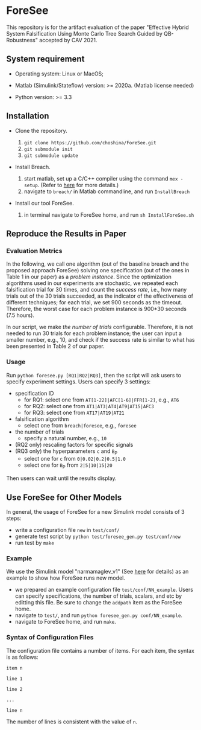 # ForeSee

This repository is for the artifact evaluation of the paper "Effective Hybrid System Falsification Using Monte Carlo Tree Search Guided by QB-Robustness" accepted by CAV 2021.

## System requirement

- Operating system: Linux or MacOS;

- Matlab (Simulink/Stateflow) version: >= 2020a. (Matlab license needed)

- Python version: >= 3.3

## Installation

- Clone the repository.
  1. `git clone https://github.com/choshina/ForeSee.git`
  2. `git submodule init`
  3. `git submodule update`

- Install Breach.
  1. start matlab, set up a C/C++ compiler using the command `mex -setup`. (Refer to [here](https://www.mathworks.com/help/matlab/matlabexternal/changing-default-compiler.html) for more details.)
  2. navigate to `breach/` in Matlab commandline, and run `InstallBreach`

- Install our tool ForeSee.
  1. in terminal navigate to ForeSee home, and run `sh InstallForeSee.sh`

## Reproduce the Results in Paper
### Evaluation Metrics
In the following, we call one algorithm (out of the baseline breach and the proposed approach ForeSee) solving one specification (out of the ones in Table 1 in our paper) as a *problem instance*. Since the optimization algorithms used in our experiments are stochastic, we repeated each falsification trial for 30 times, and count the *success rate*, i.e., how many trials out of the 30 trials succeeded, as the indicator of the effectiveness of different techniques; for each trial, we set 900 seconds as the timeout. Therefore, the worst case for each problem instance is 900*30 seconds (7.5 hours). 

In our script, we make *the number of trials* configurable. Therefore, it is not needed to run 30 trials for each problem instance; the user can input a smaller number, e.g., 10, and check if the success rate is similar to what has been presented in Table 2 of our paper.

### Usage
Run `python foresee.py [RQ1|RQ2|RQ3]`, then the script will ask users to specify experiment settings.
Users can specify 3 settings:
- specification ID
  - for RQ1: select one from `AT[1-22]|AFC[1-6]|FFR[1-2]`, e.g., `AT6`
  - for RQ2: select one from `AT1|AT3|AT4|AT9|AT15|AFC3`
  - for RQ3: select one from `AT17|AT19|AT21`
- falsification algorithm
  - select one from `breach|foresee`, e.g., `foresee`
- the number of trials
  - specify a natural number, e.g., `10` 
- (RQ2 only) rescaling factors for specific signals
- (RQ3 only) the hyperparameters `c` and `B`<sub>P</sub>
  - select one for `c` from `0|0.02|0.2|0.5|1.0`
  - select one for `B`<sub>P</sub> from `2|5|10|15|20`

Then users can wait until the results display.

## Use ForeSee for Other Models
In general, the usage of ForeSee for a new Simulink model consists of 3 steps:
- write a configuration file `new` in `test/conf/`
- generate test script by `python test/foresee_gen.py test/conf/new`
- run test by `make`

### Example
We use the Simulink model "narmamaglev_v1" (See [here](https://www.mathworks.com/help/deeplearning/ug/design-narma-l2-neural-controller-in-simulink.html) for details) as an example to show how ForeSee runs new model.
- we prepared an example configuration file `test/conf/NN_example`. Users can specify specifications, the number of trials, scalars, and etc by editting this file. Be sure to change the `addpath` item as the ForeSee home.
- navigate to `test/`, and run `python foresee_gen.py conf/NN_example`.
- navigate to ForeSee home, and run `make`.

### Syntax of Configuration Files
The configuration file contains a number of items. 
For each item, the syntax is as follows:
 
 `item n`
 
  `line 1`
  
  `line 2`
  
  `...`
  
  `line n`
  
The number of lines is consistent with the value of `n`.
